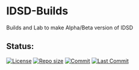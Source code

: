 # IDSD-Builds
Builds and Lab to make Alpha/Beta version of IDSD

## Status:
[![License](https://img.shields.io/github/license/kanaede/IDSD-Builds?style=for-the-badge)](LICENSE)
[![Repo size](https://img.shields.io/github/repo-size/Kanaede/IDSD-Builds?style=for-the-badge)](#)
[![Commit](https://img.shields.io/github/commit-activity/m/Kanaede/IDSD-Builds?style=for-the-badge)](https://github.com/Kanaede/IDSD-Builds/commits/main)
[![Last Commit](https://img.shields.io/github/last-commit/kanaede/idsd-builds?style=for-the-badge)](#)
